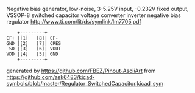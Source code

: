 Negative bias generator, low-noise, 3-5.25V input, -0.232V fixed output, VSSOP-8
switched capacitor voltage converter inverter negative bias regulator
http://www.ti.com/lit/ds/symlink/lm7705.pdf


	    +---------+
	CF+ |[1]   [8]| CF-
	GND |[2]   [7]| CRES
	 SD |[3]   [6]| VOUT
	VDD |[4]   [5]| GND
	    +---------+


generated by https://github.com/FBEZ/Pinout-AsciiArt from https://github.com/ask6483/kicad-symbols/blob/master/Regulator_SwitchedCapacitor.kicad_sym